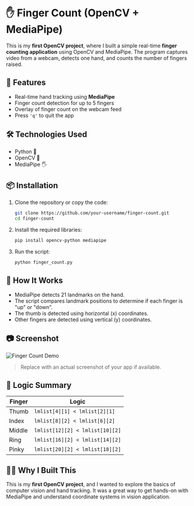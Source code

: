 # ✋ Finger Count (OpenCV + MediaPipe)

This is my **first OpenCV project**, where I built a simple real-time **finger counting application** using OpenCV and MediaPipe. The program captures video from a webcam, detects one hand, and counts the number of fingers raised.

## 🚀 Features

* Real-time hand tracking using **MediaPipe**
* Finger count detection for up to 5 fingers
* Overlay of finger count on the webcam feed
* Press `'q'` to quit the app

## 🛠 Technologies Used

* Python 🐍
* OpenCV 🎥
* MediaPipe 🖐️

## 📦 Installation

1. Clone the repository or copy the code:

   ```bash
   git clone https://github.com/your-username/finger-count.git
   cd finger-count
   ```

2. Install the required libraries:

   ```bash
   pip install opencv-python mediapipe
   ```

3. Run the script:

   ```bash
   python finger_count.py
   ```

## 📸 How It Works

* MediaPipe detects 21 landmarks on the hand.
* The script compares landmark positions to determine if each finger is "up" or "down".
* The thumb is detected using horizontal (x) coordinates.
* Other fingers are detected using vertical (y) coordinates.

## 📷 Screenshot

![Finger Count Demo]("C:\Users\hp\OneDrive\Pictures\Screenshots\u.png")

> Replace with an actual screenshot of your app if available.

## 🧠 Logic Summary

| Finger | Logic                           |
| ------ | ------------------------------- |
| Thumb  | `lmlist[4][1] < lmlist[2][1]`   |
| Index  | `lmlist[8][2] < lmlist[6][2]`   |
| Middle | `lmlist[12][2] < lmlist[10][2]` |
| Ring   | `lmlist[16][2] < lmlist[14][2]` |
| Pinky  | `lmlist[20][2] < lmlist[18][2]` |

## 🙋‍♀️ Why I Built This

This is my **first OpenCV project**, and I wanted to explore the basics of computer vision and hand tracking. It was a great way to get hands-on with MediaPipe and understand coordinate systems in vision application.
